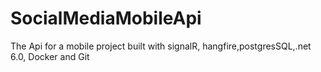 # SocialMediaMobileApi
The Api for a mobile project built with signalR, hangfire,postgresSQL,.net 6.0, Docker and Git
